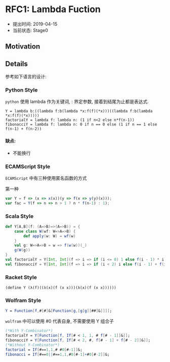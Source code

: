 RFC1: Lambda Fuction
====================

- 提出时间: 2019-04-15
- 当前状态: Stage0

## Motivation

## Details

参考如下语言的设计:

### Python Style

`python` 使用 lambda 作为关键词, : 界定参数, 接着到结尾为止都是表达式.

```
Y = lambda b:((lambda f:b(lambda *x:f(f)(*x)))((lambda f:b(lambda *x:f(f)(*x)))))
factorialY = lambda f: lambda n: (1 if n<2 else n*f(n-1))
fibonacciY = lambda f: lambda n: 0 if n == 0 else (1 if n == 1 else f(n-1) + f(n-2))
```

#### 缺点:
 - 不能换行

### ECAMScript Style

`ECAMScript` 中有三种使用匿名函数的方式

第一种


```javascript
var Y = f => (x => x(x))(y => f(x => y(y)(x)));
var fac = Y(f => n => n > 1 ? n * f(n-1) : 1);
```

### Scala Style

```scala
def Y[A,B](f: (A=>B)=>(A=>B)) = {
	case class W(wf: W=>A=>B) {
		def apply(w: W) = wf(w)
	}
	val g: W=>A=>B = w => f(w(w))(_)
	g(W(g))
}
val factorialY = Y[Int, Int](f => i => if (i <= 0) 1 else f(i - 1) * i)
val fibonacciY = Y[Int, Int](f => i => if (i < 2) i else f(i - 1) + f(i - 2))
```

### Racket Style

```racket
(define Y (λ(f)((λ(x)(f (x x)))(λ(x)(f (x x))))))
```

### Wolfram Style





```mathematica
Y = Function[f,#[#]&[Function[g,[g[g][##]&]]]];
```

`wolfram` 中可以使用 #0 代表自身, 不需要使用 Y 组合子

```mathematica
(*With Y-Combinator*)
factorialY = Y[Function[f, If[# < 1, 1, # f[# - 1]]&]];
fibonacciY = Y[Function[f, If[# < 2, #, f[# - 1] + f[# - 2]]&]];
(*Without Y-Combinator*)
factorial = If[#==1,1,# #0[#-1]]&;
fibonacci = If[#==0||#==1,1,#0[#-1]+#0[#-2]]&;
```
